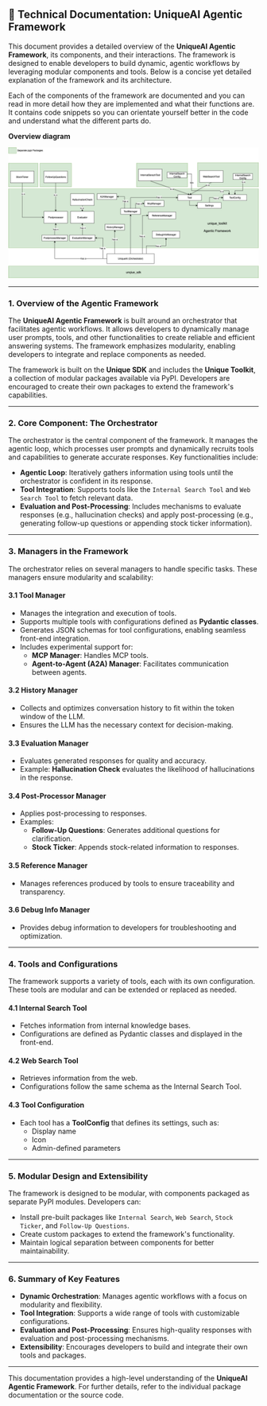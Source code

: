 ## 📘 Technical Documentation: UniqueAI Agentic Framework

This document provides a detailed overview of the **UniqueAI Agentic Framework**, its components, and their interactions. The framework is designed to enable developers to build dynamic, agentic workflows by leveraging modular components and tools. Below is a concise yet detailed explanation of the framework and its architecture.

Each of the components of the framework are documented and you can read in more detail how they are implemented and what their functions are. It contains code snippets so you can orientate yourself better in the code and understand what the different parts do.

**Overview diagram**

![Agentic Framework overview](agentic_framework.png)

---

### **1. Overview of the Agentic Framework**
The **UniqueAI Agentic Framework** is built around an orchestrator that facilitates agentic workflows. It allows developers to dynamically manage user prompts, tools, and other functionalities to create reliable and efficient answering systems. The framework emphasizes modularity, enabling developers to integrate and replace components as needed.

The framework is built on the **Unique SDK** and includes the **Unique Toolkit**, a collection of modular packages available via PyPI. Developers are encouraged to create their own packages to extend the framework's capabilities.

---

### **2. Core Component: The Orchestrator**
The orchestrator is the central component of the framework. It manages the agentic loop, which processes user prompts and dynamically recruits tools and capabilities to generate accurate responses. Key functionalities include:

- **Agentic Loop**: Iteratively gathers information using tools until the orchestrator is confident in its response.
- **Tool Integration**: Supports tools like the `Internal Search Tool` and `Web Search Tool` to fetch relevant data.
- **Evaluation and Post-Processing**: Includes mechanisms to evaluate responses (e.g., hallucination checks) and apply post-processing (e.g., generating follow-up questions or appending stock ticker information).

---

### **3. Managers in the Framework**
The orchestrator relies on several managers to handle specific tasks. These managers ensure modularity and scalability:

#### **3.1 Tool Manager**
- Manages the integration and execution of tools.
- Supports multiple tools with configurations defined as **Pydantic classes**.
- Generates JSON schemas for tool configurations, enabling seamless front-end integration.
- Includes experimental support for:
  - **MCP Manager**: Handles MCP tools.
  - **Agent-to-Agent (A2A) Manager**: Facilitates communication between agents.

#### **3.2 History Manager**
- Collects and optimizes conversation history to fit within the token window of the LLM.
- Ensures the LLM has the necessary context for decision-making.

#### **3.3 Evaluation Manager**
- Evaluates generated responses for quality and accuracy.
- Example: **Hallucination Check** evaluates the likelihood of hallucinations in the response.

#### **3.4 Post-Processor Manager**
- Applies post-processing to responses.
- Examples:
  - **Follow-Up Questions**: Generates additional questions for clarification.
  - **Stock Ticker**: Appends stock-related information to responses.

#### **3.5 Reference Manager**
- Manages references produced by tools to ensure traceability and transparency.

#### **3.6 Debug Info Manager**
- Provides debug information to developers for troubleshooting and optimization.

---

### **4. Tools and Configurations**
The framework supports a variety of tools, each with its own configuration. These tools are modular and can be extended or replaced as needed.

#### **4.1 Internal Search Tool**
- Fetches information from internal knowledge bases.
- Configurations are defined as Pydantic classes and displayed in the front-end.

#### **4.2 Web Search Tool**
- Retrieves information from the web.
- Configurations follow the same schema as the Internal Search Tool.

#### **4.3 Tool Configuration**
- Each tool has a **ToolConfig** that defines its settings, such as:
  - Display name
  - Icon
  - Admin-defined parameters

---

### **5. Modular Design and Extensibility**
The framework is designed to be modular, with components packaged as separate PyPI modules. Developers can:
- Install pre-built packages like `Internal Search`, `Web Search`, `Stock Ticker`, and `Follow-Up Questions`.
- Create custom packages to extend the framework's functionality.
- Maintain logical separation between components for better maintainability.

---

### **6. Summary of Key Features**
- **Dynamic Orchestration**: Manages agentic workflows with a focus on modularity and flexibility.
- **Tool Integration**: Supports a wide range of tools with customizable configurations.
- **Evaluation and Post-Processing**: Ensures high-quality responses with evaluation and post-processing mechanisms.
- **Extensibility**: Encourages developers to build and integrate their own tools and packages.

---

This documentation provides a high-level understanding of the **UniqueAI Agentic Framework**. For further details, refer to the individual package documentation or the source code.